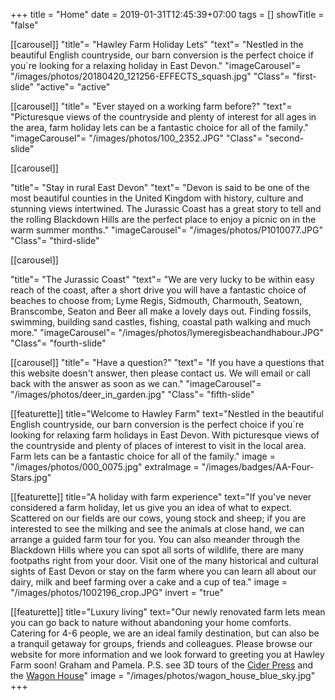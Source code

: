 +++
title = "Home"
date = 2019-01-31T12:45:39+07:00
tags = []
showTitle = "false"


[[carousel]]
"title"= "Hawley Farm Holiday Lets"
"text"= "Nestled in the beautiful English countryside, our barn conversion is the perfect choice if you´re looking for a relaxing holiday in East Devon."
"imageCarousel"= "/images/photos/20180420_121256-EFFECTS_squash.jpg"
"Class"= "first-slide"
"active"= "active"

[[carousel]]
"title"= "Ever stayed on a working farm before?"
"text"= "Picturesque views of the countryside and plenty of interest for all ages in the area, farm holiday lets can be a fantastic choice for all of the family."
"imageCarousel"= "/images/photos/100_2352.JPG"
"Class"= "second-slide"

[[carousel]]


"title"= "Stay in rural East Devon"
"text"= "Devon is said to be one of the most beautiful counties in the United Kingdom with history, culture and stunning views intertwined. The Jurassic Coast has a great story to tell and the rolling Blackdown Hills are the perfect place to enjoy a picnic on in the warm summer months."
"imageCarousel"= "/images/photos/P1010077.JPG"
"Class"= "third-slide"

[[carousel]]

"title"= "The Jurassic Coast"
"text"= "We are very lucky to be within easy reach of the coast, after a short drive you will have a fantastic choice of beaches to choose from; Lyme Regis, Sidmouth, Charmouth, Seatown, Branscombe, Seaton and Beer all make a lovely days out. Finding fossils, swimming, building sand castles, fishing, coastal path walking and much more."
"imageCarousel"= "/images/photos/lymeregisbeachandhabour.JPG"
"Class"= "fourth-slide"

[[carousel]]
"title"= "Have a question?"
"text"= "If you have a questions that this website doesn't answer, then please contact us. We will email or call back with the answer as soon as we can."
"imageCarousel"= "/images/photos/deer_in_garden.jpg"
"Class"= "fifth-slide"

[[featurette]]
title="Welcome to Hawley Farm"
text="Nestled in the beautiful English countryside, our barn conversion is the perfect choice if you´re looking for relaxing farm holidays in East Devon. With picturesque views of the countryside and plenty of places of interest to visit in the local area. Farm lets can be a fantastic choice for all of the family."
image = "/images/photos/000_0075.jpg"
extraImage = "/images/badges/AA-Four-Stars.jpg"

[[featurette]]
title="A holiday with farm experience"
text="If you've never considered a farm holiday, let us give you an idea of what to expect. Scattered on our fields are our cows, young stock and sheep; if you are interested to see the milking and see the animals at close hand, we can arrange a guided farm tour for you. You can also meander through the Blackdown Hills where you can spot all sorts of wildlife, there are many footpaths right from your door. Visit one of the many historical and cultural sights of East Devon or stay on the farm where you can learn all about our dairy, milk and beef farming over a cake and a cup of tea."
image = "/images/photos/1002196_crop.JPG"
invert = "true"

[[featurette]]
title="Luxury living"
text="Our newly renovated farm lets mean you can go back to nature without abandoning your home comforts. Catering for 4-6 people, we are an ideal family destination, but can also be a tranquil getaway for groups, friends and colleagues. Please browse our website for more information and we look forward to greeting you at Hawley Farm soon! Graham and Pamela. P.S. see 3D tours of the [Cider Press](https://my.matterport.com/show/?m=PFyRT2X5moe) and the [Wagon House](https://my.matterport.com/show/?m=PsNbMG1tgPD)"
image = "/images/photos/wagon_house_blue_sky.jpg"
+++
